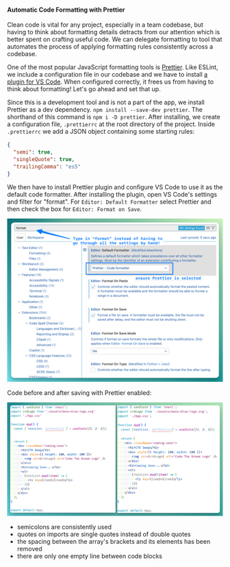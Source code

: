 #### Automatic Code Formatting with Prettier

Clean code is vital for any project, especially in a team codebase, but having to think about formatting details detracts from our attention which is better spent on crafting useful code. We can delegate formatting to tool that automates the process of applying formatting rules consistently across a codebase.

One of the most popular JavaScript formatting tools is [Prettier](https://prettier.io/). Like ESLint, we include a configuration file in our codebase and we have to install [a plugin for VS Code](https://marketplace.visualstudio.com/items?itemName=esbenp.prettier-vscode). When configured correctly, it frees us from having to think about formatting! Let's go ahead and set that up.

Since this is a development tool and is not a part of the app, we install Prettier as a dev dependency. `npm install --save-dev prettier`. The shorthand of this command is `npm i -D prettier`. After installing, we create a configuration file, `.prettierrc` at the root directory of the project. Inside `.prettierrc` we add a JSON object containing some starting rules:

```JSON
{
  "semi": true,
  "singleQuote": true,
  "trailingComma": "es5"
}
```

We then have to install Prettier plugin and configure VS Code to use it as the default code formatter. After installing the plugin, open VS Code's settings and filter for "format". For `Editor: Default Formatter` select Prettier and then check the box for `Editor: Format on Save`.

![searching for format in ide settings](https://raw.githubusercontent.com/Code-the-Dream-School/react-curriculum-v4/refs/heads/main/supplementals/prettier/assets/search-format.png)

Code before and after saving with Prettier enabled:

![code before and after prettier formatting](https://raw.githubusercontent.com/Code-the-Dream-School/react-curriculum-v4/refs/heads/main/supplementals/prettier/assets/prettier-before-after.png)

- semicolons are consistently used
- quotes on imports are single quotes instead of double quotes
- the spacing between the array's brackets and its elements has been removed
- there are only one empty line between code blocks
